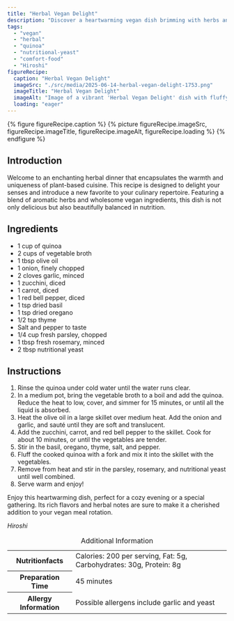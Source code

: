 ```yaml
---
title: "Herbal Vegan Delight"
description: "Discover a heartwarming vegan dish brimming with herbs and wholesome ingredients. Perfect for a special dinner or cozy evening."
tags:
  - "vegan"
  - "herbal"
  - "quinoa"
  - "nutritional-yeast"
  - "comfort-food"
  - "Hiroshi"
figureRecipe: 
  caption: "Herbal Vegan Delight"
  imageSrc: "./src/media/2025-06-14-herbal-vegan-delight-1753.png"
  imageTitle: "Herbal Vegan Delight"
  imageAlt: "Image of a vibrant 'Herbal Vegan Delight' dish with fluffy quinoa, zucchini, carrots, and red bell peppers, seasoned with basil, oregano, thyme, parsley, and rosemary, on a minimalist table in natural light."
  loading: "eager"
---
```


{% figure figureRecipe.caption %}
{% picture figureRecipe.imageSrc, figureRecipe.imageTitle, figureRecipe.imageAlt, figureRecipe.loading %}
{% endfigure %}

## Introduction

Welcome to an enchanting herbal dinner that encapsulates the warmth and uniqueness of plant-based cuisine. This recipe is designed to delight your senses and introduce a new favorite to your culinary repertoire. Featuring a blend of aromatic herbs and wholesome vegan ingredients, this dish is not only delicious but also beautifully balanced in nutrition.

## Ingredients

- 1 cup of quinoa
- 2 cups of vegetable broth
- 1 tbsp olive oil
- 1 onion, finely chopped
- 2 cloves garlic, minced
- 1 zucchini, diced
- 1 carrot, diced
- 1 red bell pepper, diced
- 1 tsp dried basil
- 1 tsp dried oregano
- 1/2 tsp thyme
- Salt and pepper to taste
- 1/4 cup fresh parsley, chopped
- 1 tbsp fresh rosemary, minced
- 2 tbsp nutritional yeast

## Instructions

1. Rinse the quinoa under cold water until the water runs clear.
2. In a medium pot, bring the vegetable broth to a boil and add the quinoa. Reduce the heat to low, cover, and simmer for 15 minutes, or until all the liquid is absorbed.
3. Heat the olive oil in a large skillet over medium heat. Add the onion and garlic, and sauté until they are soft and translucent.
4. Add the zucchini, carrot, and red bell pepper to the skillet. Cook for about 10 minutes, or until the vegetables are tender.
5. Stir in the basil, oregano, thyme, salt, and pepper.
6. Fluff the cooked quinoa with a fork and mix it into the skillet with the vegetables.
7. Remove from heat and stir in the parsley, rosemary, and nutritional yeast until well combined.
8. Serve warm and enjoy!

Enjoy this heartwarming dish, perfect for a cozy evening or a special gathering. Its rich flavors and herbal notes are sure to make it a cherished addition to your vegan meal rotation.

*Hiroshi*

<table><caption class='sr-only'>Additional Information</caption><tr><th>Nutritionfacts</th><td>Calories: 200 per serving, Fat: 5g, Carbohydrates: 30g, Protein: 8g&nbsp;</td></tr><tr><th>Preparation Time</th><td>45 minutes&nbsp;</td></tr><tr><th>Allergy Information</th><td>Possible allergens include garlic and yeast&nbsp;</td></tr></table>

